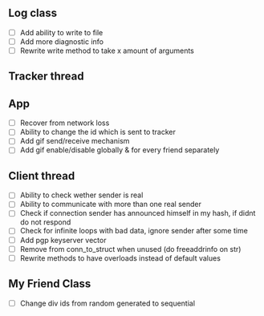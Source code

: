 ## Log class
 - [ ] Add ability to write to file
 - [ ] Add more diagnostic info
 - [ ] Rewrite write method to take x amount of arguments

## Tracker thread

## App
 - [ ] Recover from network loss
 - [ ] Ability to change the id which is sent to tracker
 - [ ] Add gif send/receive mechanism
 - [ ] Add gif enable/disable globally & for every friend separately

## Client thread
 - [ ] Ability to check wether sender is real
 - [ ] Ability to communicate with more than one real sender
 - [ ] Check if connection sender has announced himself in my hash, if didnt do not respond
 - [ ] Check for infinite loops with bad data, ignore sender after some time
 - [ ] Add pgp keyserver vector
 - [ ] Remove from conn_to_struct when unused (do freeaddrinfo on str)
 - [ ] Rewrite methods to have overloads instead of default values

## My Friend Class
 - [ ] Change div ids from random generated to sequential